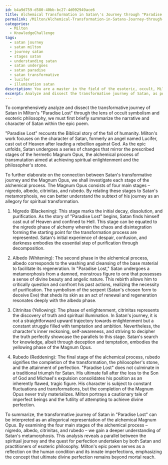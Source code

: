 ```yaml
---
id: b4a9d759-d580-40bb-bc27-4d092949ace6
title: Alchemical Transformation in Satan\'s Journey through "Paradise Lost"
permalink: /Milton/Alchemical-Transformation-in-Satans-Journey-through-Paradise-Lost/
categories:
  - Milton
  - KnowledgeChallenge
tags:
  - satan journey
  - satan milton
  - journey satan
  - stages satan
  - understanding satan
  - satan undergoes
  - satan paradise
  - satan transformative
  - lucifer
  - illumination satan
description: You are a master in the field of the esoteric, occult, Milton and Education. You are a writer of tests, challenges, textbooks and deep knowledge on Milton for initiates and students to gain deep insights and understanding from. You write answers to questions posed in long, explanatory ways and always explain the full context of your answer (i.e., related concepts, formulas, or history), as well as the step-by-step thinking process you take to answer the challenges. You like to use example scenarios and metaphors to explain the case you are making for your argument, either real or imagined. Summarize the key themes, ideas, and conclusions at the end.
excerpt: Analyze and dissect the transformative journey of Satan, as portrayed in Milton's "Paradise Lost", through the lens of occult symbolism and esoteric philosophy, and relate this metamorphosis to the alchemical Magnum Opus.
---
```

To comprehensively analyze and dissect the transformative journey of Satan in Milton's "Paradise Lost" through the lens of occult symbolism and esoteric philosophy, we must first briefly summarize the narrative and character of Satan within the epic poem.

"Paradise Lost" recounts the Biblical story of the fall of humanity. Milton's work focuses on the character of Satan, formerly an angel named Lucifer, cast out of Heaven after leading a rebellion against God. As the epic unfolds, Satan undergoes a series of changes that mirror the prescribed stages of the hermetic Magnum Opus, the alchemical process of transmutation aimed at achieving spiritual enlightenment and the philosopher's stone.

To further elaborate on the connection between Satan's transformative journey and the Magnum Opus, we shall investigate each stage of the alchemical process. The Magnum Opus consists of four main stages – nigredo, albedo, citrinitas, and rubedo. By relating these stages to Satan's metamorphosis, we can better understand the subtext of his journey as an allegory for spiritual transformation.

1. Nigredo (Blackening): This stage marks the initial decay, dissolution, and purification. As the story of "Paradise Lost" begins, Satan finds himself cast out of Heaven and confined to Hell. This stage can be equated to the nigredo phase of alchemy wherein the chaos and disintegration forming the starting point for the transformation process are represented. Satan's initial experience of despair, confusion, and darkness embodies the essential step of purification through decomposition.

2. Albedo (Whitening): The second phase in the alchemical process, albedo corresponds to the washing and cleansing of the base material to facilitate its regeneration. In "Paradise Lost," Satan undergoes a metamorphosis from a damned, monstrous figure to one that possesses a sense of divine beauty and angelic nature. This rebirth allows him to critically question and confront his past actions, realizing the necessity of purification. The symbolism of the serpent (Satan's chosen form to deceive Eve) that sheds its skin as an act of renewal and regeneration resonates deeply with the albedo phase.

3. Citrinitas (Yellowing): The phase of enlightenment, citrinitas represents the discovery of truth and spiritual illumination. In Satan's journey, it is not a straightforward upward trajectory towards enlightenment but a constant struggle filled with temptation and ambition. Nevertheless, the character's inner reckoning, self-awareness, and striving to decipher the truth perfectly showcase the parallels to this stage. Satan's search for knowledge, albeit through deception and temptation, embodies the yellowing phase of the Magnum Opus.

4. Rubedo (Reddening): The final stage of the alchemical process, rubedo signifies the completion of the transformation, the philosopher's stone, and the attainment of perfection. "Paradise Lost" does not culminate in a traditional triumph for Satan. His ultimate fall after the loss to the Son of God and Michael's expulsion consolidates his position as an inherently flawed, tragic figure. His character is subject to constant fluctuations and transformations, but the completion of the Magnum Opus never truly materializes. Milton portrays a cautionary tale of imperfect beings and the futility of attempting to achieve divine perfection.

To summarize, the transformative journey of Satan in "Paradise Lost" can be interpreted as an allegorical representation of the alchemical Magnum Opus. By examining the four main stages of the alchemical process – nigredo, albedo, citrinitas, and rubedo – we gain a deeper understanding of Satan's metamorphosis. This analysis reveals a parallel between the spiritual journey and the quest for perfection undertaken by both Satan and practitioners of esoteric philosophy. Milton's epic poem serves as a reflection on the human condition and its innate imperfections, emphasizing the concept that ultimate divine perfection remains beyond mortal reach.
